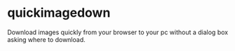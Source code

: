 # quickimagedown
Download images quickly from your browser to your pc without a dialog box asking where to download.
